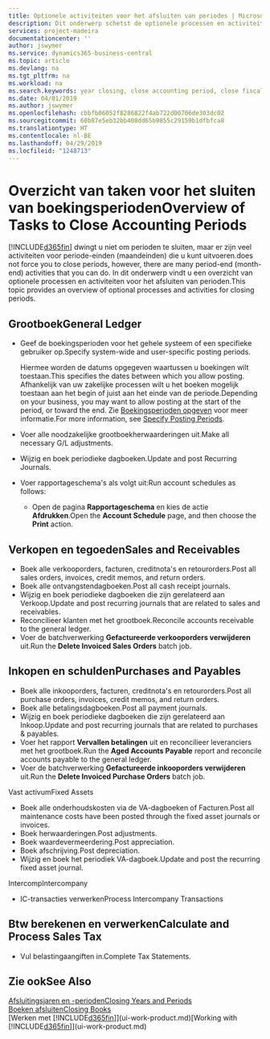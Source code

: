 ```yaml
---
title: Optionele activiteiten voor het afsluiten van periodes | Microsoft Docs
description: Dit onderwerp schetst de optionele processen en activiteiten voor het sluiten van boekingsperioden in Business Central.
services: project-madeira
documentationcenter: ''
author: jswymer
ms.service: dynamics365-business-central
ms.topic: article
ms.devlang: na
ms.tgt_pltfrm: na
ms.workload: na
ms.search.keywords: year closing, close accounting period, close fiscal year, aging, creditor payments, vendor payments
ms.date: 04/01/2019
ms.author: jswymer
ms.openlocfilehash: cbbfb06052f8286822f4ab722d00706de303dc02
ms.sourcegitcommit: 60b87e5eb32bb408dd65b9855c29159b1dfbfca8
ms.translationtype: HT
ms.contentlocale: nl-BE
ms.lasthandoff: 04/29/2019
ms.locfileid: "1248713"
---
```

# <a name="overview-of-tasks-to-close-accounting-periods"></a><span data-ttu-id="08e96-103">Overzicht van taken voor het sluiten van boekingsperioden</span><span class="sxs-lookup"><span data-stu-id="08e96-103">Overview of Tasks to Close Accounting Periods</span></span>
[!INCLUDE[d365fin](includes/d365fin_md.md)] <span data-ttu-id="08e96-104">dwingt u niet om perioden te sluiten, maar er zijn veel activiteiten voor periode-einden (maandeinden) die u kunt uitvoeren.</span><span class="sxs-lookup"><span data-stu-id="08e96-104">does not force you to close periods, however, there are many period-end (month-end) activities that you can do.</span></span> <span data-ttu-id="08e96-105">In dit onderwerp vindt u een overzicht van optionele processen en activiteiten voor het afsluiten van perioden.</span><span class="sxs-lookup"><span data-stu-id="08e96-105">This topic provides an overview of optional processes and activities for closing periods.</span></span>  

## <a name="general-ledger"></a><span data-ttu-id="08e96-106">Grootboek</span><span class="sxs-lookup"><span data-stu-id="08e96-106">General Ledger</span></span>
* <span data-ttu-id="08e96-107">Geef de boekingsperioden voor het gehele systeem of een specifieke gebruiker op.</span><span class="sxs-lookup"><span data-stu-id="08e96-107">Specify system-wide and user-specific posting periods.</span></span>  

    <span data-ttu-id="08e96-108">Hiermee worden de datums opgegeven waartussen u boekingen wilt toestaan.</span><span class="sxs-lookup"><span data-stu-id="08e96-108">This specifies the dates between which you allow posting.</span></span> <span data-ttu-id="08e96-109">Afhankelijk van uw zakelijke processen wilt u het boeken mogelijk toestaan aan het begin of juist aan het einde van de periode.</span><span class="sxs-lookup"><span data-stu-id="08e96-109">Depending on your business, you may want to allow posting at the start of the period, or toward the end.</span></span> <span data-ttu-id="08e96-110">Zie [Boekingsperioden opgeven](finance-how-specify-posting-periods.md) voor meer informatie.</span><span class="sxs-lookup"><span data-stu-id="08e96-110">For more information, see [Specify Posting Periods](finance-how-specify-posting-periods.md).</span></span>  
* <span data-ttu-id="08e96-111">Voer alle noodzakelijke grootboekherwaarderingen uit.</span><span class="sxs-lookup"><span data-stu-id="08e96-111">Make all necessary G/L adjustments.</span></span>  
* <span data-ttu-id="08e96-112">Wijzig en boek periodieke dagboeken.</span><span class="sxs-lookup"><span data-stu-id="08e96-112">Update and post Recurring Journals.</span></span>  
  <!--* Process Consolidations-->
* <span data-ttu-id="08e96-113">Voer rapportageschema's als volgt uit:</span><span class="sxs-lookup"><span data-stu-id="08e96-113">Run account schedules as follows:</span></span>  
  * <span data-ttu-id="08e96-114">Open de pagina **Rapportageschema** en kies de actie **Afdrukken**.</span><span class="sxs-lookup"><span data-stu-id="08e96-114">Open the **Account Schedule** page, and then choose the **Print** action.</span></span>  

## <a name="sales-and-receivables"></a><span data-ttu-id="08e96-115">Verkopen en tegoeden</span><span class="sxs-lookup"><span data-stu-id="08e96-115">Sales and Receivables</span></span>
* <span data-ttu-id="08e96-116">Boek alle verkooporders, facturen, creditnota's en retourorders.</span><span class="sxs-lookup"><span data-stu-id="08e96-116">Post all sales orders, invoices, credit memos, and return orders.</span></span>  
* <span data-ttu-id="08e96-117">Boek alle ontvangstendagboeken.</span><span class="sxs-lookup"><span data-stu-id="08e96-117">Post all cash receipt journals.</span></span>  
* <span data-ttu-id="08e96-118">Wijzig en boek periodieke dagboeken die zijn gerelateerd aan Verkoop.</span><span class="sxs-lookup"><span data-stu-id="08e96-118">Update and post recurring journals that are related to sales and receivables.</span></span>  
* <span data-ttu-id="08e96-119">Reconcilieer klanten met het grootboek.</span><span class="sxs-lookup"><span data-stu-id="08e96-119">Reconcile accounts receivable to the general ledger.</span></span>  
* <span data-ttu-id="08e96-120">Voer de batchverwerking **Gefactureerde verkooporders verwijderen** uit.</span><span class="sxs-lookup"><span data-stu-id="08e96-120">Run the **Delete Invoiced Sales Orders** batch job.</span></span>  

## <a name="purchases-and-payables"></a><span data-ttu-id="08e96-121">Inkopen en schulden</span><span class="sxs-lookup"><span data-stu-id="08e96-121">Purchases and Payables</span></span>
* <span data-ttu-id="08e96-122">Boek alle inkooporders, facturen, creditnota's en retourorders.</span><span class="sxs-lookup"><span data-stu-id="08e96-122">Post all purchase orders, invoices, credit memos, and return orders.</span></span>  
* <span data-ttu-id="08e96-123">Boek alle betalingsdagboeken.</span><span class="sxs-lookup"><span data-stu-id="08e96-123">Post all payment journals.</span></span>  
* <span data-ttu-id="08e96-124">Wijzig en boek periodieke dagboeken die zijn gerelateerd aan Inkoop.</span><span class="sxs-lookup"><span data-stu-id="08e96-124">Update and post recurring journals that are related to purchases & payables.</span></span>  
* <span data-ttu-id="08e96-125">Voer het rapport **Vervallen betalingen** uit en reconcilieer leveranciers met het grootboek.</span><span class="sxs-lookup"><span data-stu-id="08e96-125">Run the **Aged Accounts Payable** report and reconcile accounts payable to the general ledger.</span></span>  
* <span data-ttu-id="08e96-126">Voer de batchverwerking **Gefactureerde inkooporders verwijderen** uit.</span><span class="sxs-lookup"><span data-stu-id="08e96-126">Run the **Delete Invoiced Purchase Orders** batch job.</span></span>  

<span data-ttu-id="08e96-127">Vast activum</span><span class="sxs-lookup"><span data-stu-id="08e96-127">Fixed Assets</span></span>
* <span data-ttu-id="08e96-128">Boek alle onderhoudskosten via de VA-dagboeken of Facturen.</span><span class="sxs-lookup"><span data-stu-id="08e96-128">Post all maintenance costs have been posted through the fixed asset journals or invoices.</span></span>
* <span data-ttu-id="08e96-129">Boek herwaarderingen.</span><span class="sxs-lookup"><span data-stu-id="08e96-129">Post adjustments.</span></span>
* <span data-ttu-id="08e96-130">Boek waardevermeerdering.</span><span class="sxs-lookup"><span data-stu-id="08e96-130">Post appreciation.</span></span>
* <span data-ttu-id="08e96-131">Boek afschrijving.</span><span class="sxs-lookup"><span data-stu-id="08e96-131">Post depreciation.</span></span>
* <span data-ttu-id="08e96-132">Wijzig en boek het periodiek VA-dagboek.</span><span class="sxs-lookup"><span data-stu-id="08e96-132">Update and post the recurring fixed asset journal.</span></span>

<span data-ttu-id="08e96-133">Intercomp</span><span class="sxs-lookup"><span data-stu-id="08e96-133">Intercompany</span></span>
* <span data-ttu-id="08e96-134">IC-transacties verwerken</span><span class="sxs-lookup"><span data-stu-id="08e96-134">Process Intercompany Transactions</span></span>

## <a name="calculate-and-process-sales-tax"></a><span data-ttu-id="08e96-135">Btw berekenen en verwerken</span><span class="sxs-lookup"><span data-stu-id="08e96-135">Calculate and Process Sales Tax</span></span>
* <span data-ttu-id="08e96-136">Vul belastingaangiften in.</span><span class="sxs-lookup"><span data-stu-id="08e96-136">Complete Tax Statements.</span></span>  

## <a name="see-also"></a><span data-ttu-id="08e96-137">Zie ook</span><span class="sxs-lookup"><span data-stu-id="08e96-137">See Also</span></span>
[<span data-ttu-id="08e96-138">Afsluitingsjaren en -perioden</span><span class="sxs-lookup"><span data-stu-id="08e96-138">Closing Years and Periods</span></span>](year-close-years-periods.md)  
[<span data-ttu-id="08e96-139">Boeken afsluiten</span><span class="sxs-lookup"><span data-stu-id="08e96-139">Closing Books</span></span>](year-close-books.md)  
<span data-ttu-id="08e96-140">[Werken met [!INCLUDE[d365fin](includes/d365fin_md.md)]](ui-work-product.md)</span><span class="sxs-lookup"><span data-stu-id="08e96-140">[Working with [!INCLUDE[d365fin](includes/d365fin_md.md)]](ui-work-product.md)</span></span>
